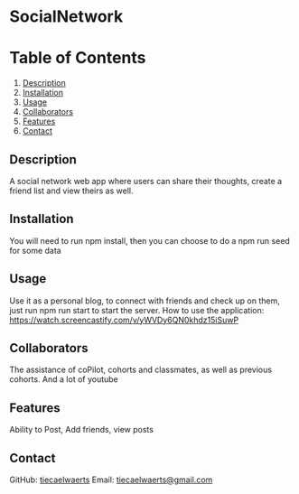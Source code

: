  # SocialNetwork
  # Table of Contents
  1. [Description](#description)
  2. [Installation](#installation)
  3. [Usage](#usage)
  4. [Collaborators](#collaborators)
  5. [Features](#features)
  6. [Contact](#contact)
  

  ## Description
A social network web app where users can share their thoughts, create a friend list and view theirs as well.

## Installation 
You will need to run npm install, then you can choose to do a npm run seed for some data

## Usage
Use it as a personal blog, to connect with friends and check up on them, just run npm run start to start the server.
How to use the application: https://watch.screencastify.com/v/yWVDy6QN0khdz15iSuwP

## Collaborators 
The assistance of coPilot, cohorts and classmates, as well as previous cohorts. And a lot of youtube


## Features
Ability to Post, Add friends, view posts

## Contact
GitHub: [tiecaelwaerts](https://github.com/tiecaelwaerts)
Email: tiecaelwaerts@gmail.com


